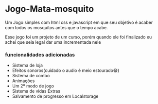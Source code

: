 # Jogo-Mata-mosquito
Um Jogo simples com html css e javascript em que seu objetivo é acaber com todos os mosquitos antes que o tempo acabe.

Esse jogo foi um projeto de um curso, porém quando ele foi finalizado eu achei que seia legal dar uma incrementada nele

### funcionalidades adicionadas

* Sistema de loja
* Efeitos sonoros(cuidado o audio é meio estourado😁)
* Sistema de combo
* Animações
* Um 2º modo de jogo
* Sistema de vidas Extras
* Salvamento de progresso em Localstorage
